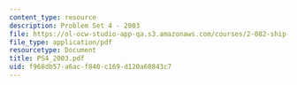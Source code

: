 ```yaml
---
content_type: resource
description: Problem Set 4 - 2003
file: https://ol-ocw-studio-app-qa.s3.amazonaws.com/courses/2-082-ship-structural-analysis-design-13-122-spring-2003/f968db57a6acf840c169d120a60843c7_PS4_2003.pdf
file_type: application/pdf
resourcetype: Document
title: PS4_2003.pdf
uid: f968db57-a6ac-f840-c169-d120a60843c7
---
```

